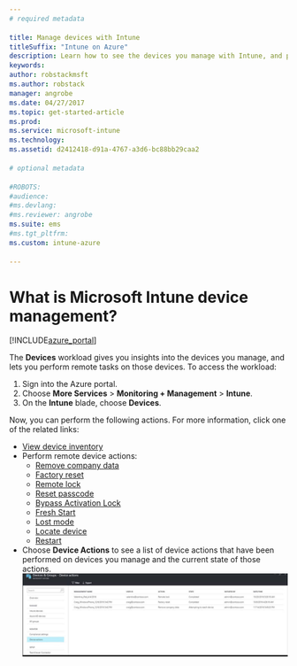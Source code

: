 ```yaml
---
# required metadata

title: Manage devices with Intune
titleSuffix: "Intune on Azure"
description: Learn how to see the devices you manage with Intune, and perform various operations on them."
keywords:
author: robstackmsft
ms.author: robstack
manager: angrobe
ms.date: 04/27/2017
ms.topic: get-started-article
ms.prod:
ms.service: microsoft-intune
ms.technology:
ms.assetid: d2412418-d91a-4767-a3d6-bc88bb29caa2

# optional metadata

#ROBOTS:
#audience:
#ms.devlang:
#ms.reviewer: angrobe
ms.suite: ems
#ms.tgt_pltfrm:
ms.custom: intune-azure

---
```


# What is Microsoft Intune device management?


[!INCLUDE[azure_portal](./includes/azure_portal.md)]

The **Devices** workload gives you insights into the devices you manage, and lets you perform remote tasks on those devices. To access the workload:

1. Sign into the Azure portal.
2. Choose **More Services** > **Monitoring + Management** > **Intune**.
3. On the **Intune** blade, choose **Devices**.

Now, you can perform the following actions. For more information, click one of the related links:

- [View device inventory](device-inventory.md)
- Perform remote device actions:
	- [Remove company data](device-company-data-remove.md) 
	- [Factory reset](device-factory-reset.md)
	- [Remote lock](device-remote-lock.md)
	- [Reset passcode](device-passcode-reset.md)
	- [Bypass Activation Lock](device-activation-lock-bypass.md)
	- [Fresh Start](device-fresh-start.md)
	- [Lost mode](device-lost-mode.md)
	- [Locate device](device-locate.md)
	- [Restart](device-restart.md)
- Choose **Device Actions** to see a list of device actions that have been performed on devices you manage and the current state of those actions. 
![Monitor device actions](./media/monitor-device-actions.png)
